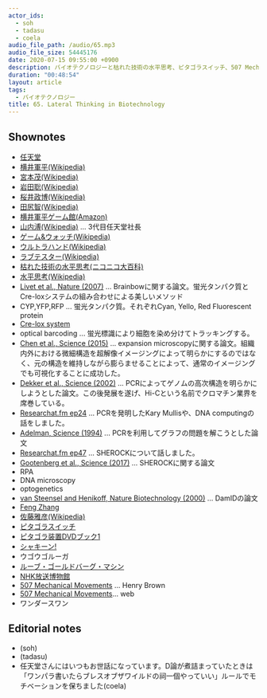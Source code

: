 ```yaml
---
actor_ids:
  - soh
  - tadasu
  - coela
audio_file_path: /audio/65.mp3
audio_file_size: 54445176
date: 2020-07-15 09:55:00 +0900
description: バイオテクノロジーと枯れた技術の水平思考、ピタゴラスイッチ、507 Mechanical Movementsについて話しました。
duration: "00:48:54"
layout: article
tags:
  - バイオテクノロジー
title: 65. Lateral Thinking in Biotechnology
---
```




## Shownotes
- [任天堂](https://www.nintendo.com/)
- [横井軍平(Wikipedia)](https://ja.wikipedia.org/wiki/%E6%A8%AA%E4%BA%95%E8%BB%8D%E5%B9%B3)
- [宮本茂(Wikipedia)](https://ja.wikipedia.org/wiki/%E5%AE%AE%E6%9C%AC%E8%8C%82)
- [岩田聡(Wikipedia)](https://ja.wikipedia.org/wiki/%E5%B2%A9%E7%94%B0%E8%81%A1)
- [桜井政博(Wikipedia)](https://ja.wikipedia.org/wiki/%E6%A1%9C%E4%BA%95%E6%94%BF%E5%8D%9A)
- [田尻智(Wikipedia)](https://ja.wikipedia.org/wiki/%E7%94%B0%E5%B0%BB%E6%99%BA)
- [横井軍平ゲーム館(Amazon)](https://www.amazon.co.jp/dp/4480432930/?tag=researchatf04-22)
- [山内溥(Wikipedia)](https://ja.wikipedia.org/wiki/%E5%B1%B1%E5%86%85%E6%BA%A5) ... 3代目任天堂社長
- [ゲーム&ウォッチ(Wikipedia)](https://ja.wikipedia.org/wiki/%E3%82%B2%E3%83%BC%E3%83%A0%26%E3%82%A6%E3%82%AA%E3%83%83%E3%83%81)
- [ウルトラハンド(Wikipedia)](https://ja.wikipedia.org/wiki/%E3%82%A6%E3%83%AB%E3%83%88%E3%83%A9%E3%83%8F%E3%83%B3%E3%83%89)
- [ラブテスター(Wikipedia)](https://ja.wikipedia.org/wiki/%E3%83%A9%E3%83%96%E3%83%86%E3%82%B9%E3%82%BF%E3%83%BC)
- [枯れた技術の水平思考(ニコニコ大百科)](https://dic.nicovideo.jp/a/%E6%9E%AF%E3%82%8C%E3%81%9F%E6%8A%80%E8%A1%93%E3%81%AE%E6%B0%B4%E5%B9%B3%E6%80%9D%E8%80%83)
- [水平思考(Wikipedia)](https://ja.wikipedia.org/wiki/%E6%B0%B4%E5%B9%B3%E6%80%9D%E8%80%83)
- [Livet et al., Nature (2007)](https://www.nature.com/articles/nature06293) ... Brainbowに関する論文。蛍光タンパク質とCre-loxシステムの組み合わせによる美しいメソッド
- CYP,YFP,RFP ... 蛍光タンパク質。それぞれCyan, Yello, Red Fluorescent protein
- [Cre-lox system](https://www.addgene.org/collections/cre-lox/)
- optical barcoding ... 蛍光標識により細胞を染め分けてトラッキングする。
- [Chen et al., Science (2015)](https://science.sciencemag.org/content/347/6221/543) ... expansion microscopyに関する論文。組織内外における微細構造を超解像イメージングによって明らかにするのではなく、元の構造を維持しながら膨らませることによって、通常のイメージングでも可視化することに成功した。
- [Dekker et al., Science (2002)](https://science.sciencemag.org/content/295/5558/1306) ... PCRによってゲノムの高次構造を明らかにしようとした論文。この後発展を遂げ、Hi-Cという名前でクロマチン業界を席巻している。
- [Researchat.fm ep24](https://researchat.fm/episode/24) ... PCRを発明したKary Mullisや、DNA computingの話をしました。
- [Adelman, Science (1994)](https://www2.cs.duke.edu/courses/cps296.4/spring04/papers/Adleman94.pdf) ... PCRを利用してグラフの問題を解こうとした論文
- [Researchat.fm ep47](https://researchat.fm/episode/47) ... SHEROCKについて話しました。
- [Gootenberg et al., Science (2017)](https://pubmed.ncbi.nlm.nih.gov/28408723/) ... SHEROCKに関する論文
- RPA
- DNA microscopy
- optogenetics
- [van Steensel and Henikoff, Nature Biotechnology (2000)](https://www.nature.com/articles/nbt0400_424) ... DamIDの論文
- [Feng Zhang](https://mcgovern.mit.edu/profile/feng-zhang/)
- [佐藤雅彦(Wikipedia)](https://ja.wikipedia.org/wiki/%E4%BD%90%E8%97%A4%E9%9B%85%E5%BD%A6_(%E3%83%A1%E3%83%87%E3%82%A3%E3%82%A2%E3%82%AF%E3%83%AA%E3%82%A8%E3%83%BC%E3%82%BF%E3%83%BC))
- [ピタゴラスイッチ](https://www2.nhk.or.jp/archives/tv60bin/detail/index.cgi?das_id=D0009020048_00000)
- [ピタゴラ装置DVDブック1 ](https://www.amazon.co.jp/dp/B000HOL7HY/?tag=researchatf04-22)
- [シャキーン!](https://www.nhk.jp/p/shakiin/ts/2QQKWV9GM9/)
- ウゴウゴルーガ
- [ルーブ・ゴールドバーグ・マシン](https://ja.wikipedia.org/wiki/%E3%83%AB%E3%83%BC%E3%83%96%E3%83%BB%E3%82%B4%E3%83%BC%E3%83%AB%E3%83%89%E3%83%90%E3%83%BC%E3%82%B0%E3%83%BB%E3%83%9E%E3%82%B7%E3%83%B3)
- [NHK放送博物館](http://www.nhk.or.jp/museum/)
- [507 Mechanical Movements](https://www.amazon.co.jp/dp/B083F744PT/?tag=researchatf04-22) ... Henry Brown
- [507 Mechanical Movements](http://507movements.com/)... web
- ワンダースワン

## Editorial notes
- (soh)
- (tadasu)
- 任天堂さんにはいつもお世話になっています。D論が煮詰まっていたときは「ワンパラ書いたらブレスオブザワイルドの祠一個やっていい」ルールでモチベーションを保ちました(coela)
